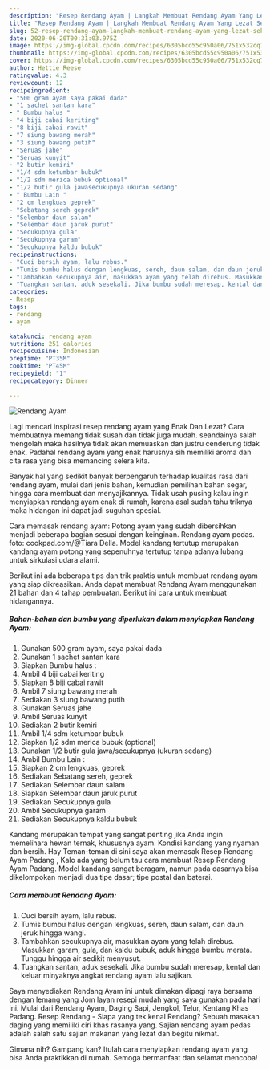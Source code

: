 ```yaml
---
description: "Resep Rendang Ayam | Langkah Membuat Rendang Ayam Yang Lezat Sekali"
title: "Resep Rendang Ayam | Langkah Membuat Rendang Ayam Yang Lezat Sekali"
slug: 52-resep-rendang-ayam-langkah-membuat-rendang-ayam-yang-lezat-sekali
date: 2020-06-20T00:31:03.975Z
image: https://img-global.cpcdn.com/recipes/6305bcd55c950a06/751x532cq70/rendang-ayam-foto-resep-utama.jpg
thumbnail: https://img-global.cpcdn.com/recipes/6305bcd55c950a06/751x532cq70/rendang-ayam-foto-resep-utama.jpg
cover: https://img-global.cpcdn.com/recipes/6305bcd55c950a06/751x532cq70/rendang-ayam-foto-resep-utama.jpg
author: Hettie Reese
ratingvalue: 4.3
reviewcount: 12
recipeingredient:
- "500 gram ayam saya pakai dada"
- "1 sachet santan kara"
- " Bumbu halus "
- "4 biji cabai keriting"
- "8 biji cabai rawit"
- "7 siung bawang merah"
- "3 siung bawang putih"
- "Seruas jahe"
- "Seruas kunyit"
- "2 butir kemiri"
- "1/4 sdm ketumbar bubuk"
- "1/2 sdm merica bubuk optional"
- "1/2 butir gula jawasecukupnya ukuran sedang"
- " Bumbu Lain "
- "2 cm lengkuas geprek"
- "Sebatang sereh geprek"
- "Selembar daun salam"
- "Selembar daun jaruk purut"
- "Secukupnya gula"
- "Secukupnya garam"
- "Secukupnya kaldu bubuk"
recipeinstructions:
- "Cuci bersih ayam, lalu rebus."
- "Tumis bumbu halus dengan lengkuas, sereh, daun salam, dan daun jeruk hingga wangi."
- "Tambahkan secukupnya air, masukkan ayam yang telah direbus. Masukkan garam, gula, dan kaldu bubuk, aduk hingga bumbu merata. Tunggu hingga air sedikit menyusut."
- "Tuangkan santan, aduk sesekali. Jika bumbu sudah meresap, kental dan keluar minyaknya angkat rendang ayam lalu sajikan."
categories:
- Resep
tags:
- rendang
- ayam

katakunci: rendang ayam 
nutrition: 251 calories
recipecuisine: Indonesian
preptime: "PT35M"
cooktime: "PT45M"
recipeyield: "1"
recipecategory: Dinner

---
```



![Rendang Ayam](https://img-global.cpcdn.com/recipes/6305bcd55c950a06/751x532cq70/rendang-ayam-foto-resep-utama.jpg)

Lagi mencari inspirasi resep rendang ayam yang Enak Dan Lezat? Cara membuatnya memang tidak susah dan tidak juga mudah. seandainya salah mengolah maka hasilnya tidak akan memuaskan dan justru cenderung tidak enak. Padahal rendang ayam yang enak harusnya sih memiliki aroma dan cita rasa yang bisa memancing selera kita.

Banyak hal yang sedikit banyak berpengaruh terhadap kualitas rasa dari rendang ayam, mulai dari jenis bahan, kemudian pemilihan bahan segar, hingga cara membuat dan menyajikannya. Tidak usah pusing kalau ingin menyiapkan rendang ayam enak di rumah, karena asal sudah tahu triknya maka hidangan ini dapat jadi suguhan spesial.

Cara memasak rendang ayam: Potong ayam yang sudah dibersihkan menjadi beberapa bagian sesuai dengan keinginan. Rendang ayam pedas. foto: cookpad.com/@Tiara Della. Model kandang tertutup merupakan kandang ayam potong yang sepenuhnya tertutup tanpa adanya lubang untuk sirkulasi udara alami.


Berikut ini ada beberapa tips dan trik praktis untuk membuat rendang ayam yang siap dikreasikan. Anda dapat membuat Rendang Ayam menggunakan 21 bahan dan 4 tahap pembuatan. Berikut ini cara untuk membuat hidangannya.

<!--inarticleads1-->

##### Bahan-bahan dan bumbu yang diperlukan dalam menyiapkan Rendang Ayam:

1. Gunakan 500 gram ayam, saya pakai dada
1. Gunakan 1 sachet santan kara
1. Siapkan  Bumbu halus :
1. Ambil 4 biji cabai keriting
1. Siapkan 8 biji cabai rawit
1. Ambil 7 siung bawang merah
1. Sediakan 3 siung bawang putih
1. Gunakan Seruas jahe
1. Ambil Seruas kunyit
1. Sediakan 2 butir kemiri
1. Ambil 1/4 sdm ketumbar bubuk
1. Siapkan 1/2 sdm merica bubuk (optional)
1. Gunakan 1/2 butir gula jawa/secukupnya (ukuran sedang)
1. Ambil  Bumbu Lain :
1. Siapkan 2 cm lengkuas, geprek
1. Sediakan Sebatang sereh, geprek
1. Sediakan Selembar daun salam
1. Siapkan Selembar daun jaruk purut
1. Sediakan Secukupnya gula
1. Ambil Secukupnya garam
1. Sediakan Secukupnya kaldu bubuk


Kandang merupakan tempat yang sangat penting jika Anda ingin memelihara hewan ternak, khususnya ayam. Kondisi kandang yang nyaman dan bersih. Hay Teman-teman di sini saya akan memasak Resep Rendang Ayam Padang , Kalo ada yang belum tau cara membuat Resep Rendang Ayam Padang. Model kandang sangat beragam, namun pada dasarnya bisa dikelompokan menjadi dua tipe dasar; tipe postal dan baterai. 

<!--inarticleads2-->

##### Cara membuat Rendang Ayam:

1. Cuci bersih ayam, lalu rebus.
1. Tumis bumbu halus dengan lengkuas, sereh, daun salam, dan daun jeruk hingga wangi.
1. Tambahkan secukupnya air, masukkan ayam yang telah direbus. Masukkan garam, gula, dan kaldu bubuk, aduk hingga bumbu merata. Tunggu hingga air sedikit menyusut.
1. Tuangkan santan, aduk sesekali. Jika bumbu sudah meresap, kental dan keluar minyaknya angkat rendang ayam lalu sajikan.


Saya menyediakan Rendang Ayam ini untuk dimakan dipagi raya bersama dengan lemang yang Jom layan resepi mudah yang saya gunakan pada hari ini. Mulai dari Rendang Ayam, Daging Sapi, Jengkol, Telur, Kentang Khas Padang. Resep Rendang - Siapa yang tek kenal Rendang? Sebuah masakan daging yang memiliki ciri khas rasanya yang. Sajian rendang ayam pedas adalah salah satu sajian makanan yang lezat dan begitu nikmat. 

Gimana nih? Gampang kan? Itulah cara menyiapkan rendang ayam yang bisa Anda praktikkan di rumah. Semoga bermanfaat dan selamat mencoba!

